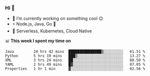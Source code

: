 ### Hi 👋

<!--
**nodejh/nodejh** is a ✨ _special_ ✨ repository because its `README.md` (this file) appears on your GitHub profile.

Here are some ideas to get you started:

- 🔭 I’m currently working on ...
- 🌱 I’m currently learning ...
- 👯 I’m looking to collaborate on ...
- 🤔 I’m looking for help with ...
- 💬 Ask me about ...
- 📫 How to reach me: ...
- 😄 Pronouns: ...
- ⚡ Fun fact: ...
-->

- 🔭 I’m currently working on something cool :wink:
- ⚡ Node.js, Java, Go :thought_balloon:
- 🤖 Serverless, Kubernetes, Cloud Native

📊 **This week I spent my time on**

<!--START_SECTION:waka-->
```text
Java         24 hrs 42 mins  ███████████████▒░░░░░░░░░   61.51 % 
Python       5 hrs 19 mins   ███▒░░░░░░░░░░░░░░░░░░░░░   13.27 % 
XML          3 hrs 24 mins   ██░░░░░░░░░░░░░░░░░░░░░░░   08.50 % 
YAML         2 hrs 49 mins   █▓░░░░░░░░░░░░░░░░░░░░░░░   07.05 % 
Properties   1 hr 1 min      ▓░░░░░░░░░░░░░░░░░░░░░░░░   02.56 % 
```
<!--END_SECTION:waka-->


<!--
:traffic_light: **Visitors**

![visitors](https://visitor-badge.glitch.me/badge?page_id=nodejh.nodejh)
-->
